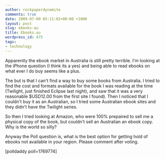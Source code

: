 ```yaml
---
author: rockpaperdynamite
comments: true
date: 2009-07-09 05:11:02+00:00 +1000
layout: post
slug: ebooks-au
title: Ebooks.au
wordpress_id: 475
tags:
- technology
---
```


Apparently the ebook market in Australia is still pretty terrible. I'm looking at the iPhone question (I think its a yes) and being able to read ebooks on what ever I do buy seems like a plus.

The but is that I can't find a way to buy some books from Australia. I tried to find the cost and formats available for the book I was reading at the time (Twilight, just finished Eclipse last night), and saw that it was a very reasonable $USD12.00 from the first site I found). Then I noticed that I couldn't buy it as an Australian, so I tried some Australian ebook sites and they didn't have the Twilight series.

So then I tried looking at Amazon, who were 100% prepaired to sell me a physical copy of the book, but couldn't sell an Australian an ebook copy. Why is the world so silly?

Anyway the Poll question is, what is the best option for getting hold of ebooks not available in your region. Please comment after voting.

[polldaddy poll=1769774]
